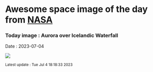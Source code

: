 
# Awesome space image of the day from [NASA](https://api.nasa.gov/)

### Today image : Aurora over Icelandic Waterfall
Date : 2023-07-04

![](https://apod.nasa.gov/apod/image/2307/WaterfallAurora_Letelier_960.jpg)

<small>Latest update : Tue Jul  4 18:18:33 2023</small>
        